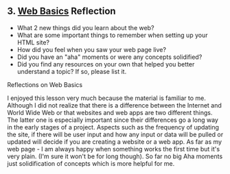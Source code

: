 ## 3. [Web Basics](3_web_basics/readme.md) Reflection

* What 2 new things did you learn about the web?
* What are some important things to remember when setting up your HTML site?
* How did you feel when you saw your web page live?
* Did you have an "aha" moments or were any concepts solidified?
* Did you find any resources on your own that helped you better understand a topic? If so, please list it.


Reflections on Web Basics

I enjoyed this lesson very much because the material is familiar to me.  Although I did not realize that there is a difference between the Internet and World Wide Web or that websites and web apps are two different things.  The latter one is especially important since their differences go a long way in the early stages of a project.  Aspects such as the frequency of updating the site, if there will be user input and how any input or data will be pulled or updated will decide if you are creating a website or a web app.  As far as my web page - I am always happy when something works the first time but it's very plain.  (I'm sure it won't be for long though).  So far no big Aha moments just solidification of concepts which is more helpful for me.
